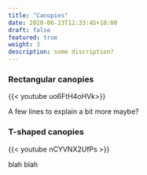 ```yaml
---
title: "Canopies"
date: 2020-06-23T12:33:45+10:00
draft: false
featured: true
weight: 3
description: some discription?
---
```


### Rectangular canopies
{{< youtube uo6FtH4oHVk>}}

A few lines to explain a bit more maybe?

### T-shaped canopies
{{< youtube nCYVNX2UfPs >}}

blah blah